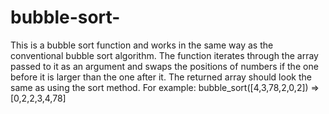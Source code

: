 # bubble-sort-
This is a bubble sort function and works in the same way as the conventional bubble sort algorithm. The function iterates through the array passed to it as an argument and swaps the positions of numbers if the one before it is larger than the one after it. The returned array should look the same as using the sort method.
For example:
bubble_sort([4,3,78,2,0,2])
=>[0,2,2,3,4,78]